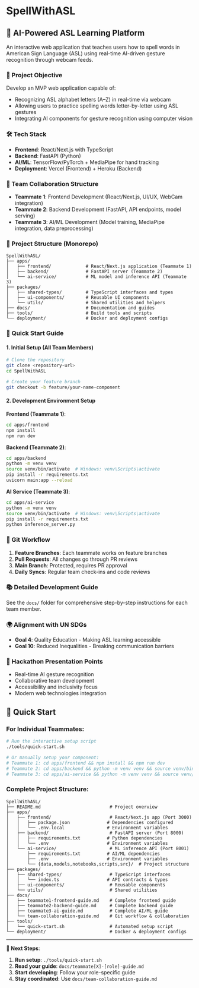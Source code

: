 # SpellWithASL

## 🤟 AI-Powered ASL Learning Platform

An interactive web application that teaches users how to spell words in American Sign Language (ASL) using real-time AI-driven gesture recognition through webcam feeds.

### 🎯 Project Objective
Develop an MVP web application capable of:
- Recognizing ASL alphabet letters (A–Z) in real-time via webcam
- Allowing users to practice spelling words letter-by-letter using ASL gestures
- Integrating AI components for gesture recognition using computer vision

### 🛠️ Tech Stack
- **Frontend**: React/Next.js with TypeScript
- **Backend**: FastAPI (Python)
- **AI/ML**: TensorFlow/PyTorch + MediaPipe for hand tracking
- **Deployment**: Vercel (Frontend) + Heroku (Backend)

### 👥 Team Collaboration Structure
- **Teammate 1**: Frontend Development (React/Next.js, UI/UX, WebCam integration)
- **Teammate 2**: Backend Development (FastAPI, API endpoints, model serving)
- **Teammate 3**: AI/ML Development (Model training, MediaPipe integration, data preprocessing)

### 📁 Project Structure (Monorepo)
```
SpellWithASL/
├── apps/
│   ├── frontend/             # React/Next.js application (Teammate 1)
│   ├── backend/              # FastAPI server (Teammate 2)
│   └── ai-service/           # ML model and inference API (Teammate 3)
├── packages/
│   ├── shared-types/         # TypeScript interfaces and types
│   ├── ui-components/        # Reusable UI components
│   └── utils/                # Shared utilities and helpers
├── docs/                     # Documentation and guides
├── tools/                    # Build tools and scripts
└── deployment/               # Docker and deployment configs
```

### 🚀 Quick Start Guide

#### 1. Initial Setup (All Team Members)
```bash
# Clone the repository
git clone <repository-url>
cd SpellWithASL

# Create your feature branch
git checkout -b feature/your-name-component
```

#### 2. Development Environment Setup

**Frontend (Teammate 1)**:
```bash
cd apps/frontend
npm install
npm run dev
```

**Backend (Teammate 2)**:
```bash
cd apps/backend
python -m venv venv
source venv/bin/activate  # Windows: venv\Scripts\activate
pip install -r requirements.txt
uvicorn main:app --reload
```

**AI Service (Teammate 3)**:
```bash
cd apps/ai-service
python -m venv venv
source venv/bin/activate  # Windows: venv\Scripts\activate
pip install -r requirements.txt
python inference_server.py
```

### 🔄 Git Workflow
1. **Feature Branches**: Each teammate works on feature branches
2. **Pull Requests**: All changes go through PR reviews
3. **Main Branch**: Protected, requires PR approval
4. **Daily Syncs**: Regular team check-ins and code reviews

### 📚 Detailed Development Guide
See the `docs/` folder for comprehensive step-by-step instructions for each team member.

### 🌍 Alignment with UN SDGs
- **Goal 4**: Quality Education - Making ASL learning accessible
- **Goal 10**: Reduced Inequalities - Breaking communication barriers

### 🎯 Hackathon Presentation Points
- Real-time AI gesture recognition
- Collaborative team development
- Accessibility and inclusivity focus
- Modern web technologies integration

## 🚀 Quick Start

### For Individual Teammates:
```bash
# Run the interactive setup script
./tools/quick-start.sh

# Or manually setup your component:
# Teammate 1: cd apps/frontend && npm install && npm run dev
# Teammate 2: cd apps/backend && python -m venv venv && source venv/bin/activate && pip install -r requirements.txt
# Teammate 3: cd apps/ai-service && python -m venv venv && source venv/bin/activate && pip install -r requirements.txt
```

### Complete Project Structure:
```
SpellWithASL/
├── README.md                          # Project overview
├── apps/
│   ├── frontend/                      # React/Next.js app (Port 3000)
│   │   ├── package.json              # Dependencies configured
│   │   └── .env.local                # Environment variables
│   ├── backend/                       # FastAPI server (Port 8000)
│   │   ├── requirements.txt          # Python dependencies
│   │   └── .env                      # Environment variables  
│   └── ai-service/                    # ML inference API (Port 8001)
│       ├── requirements.txt          # AI/ML dependencies
│       ├── .env                      # Environment variables
│       └── {data,models,notebooks,scripts,src}/  # Project structure
├── packages/
│   ├── shared-types/                  # TypeScript interfaces
│   │   └── index.ts                  # API contracts & types
│   ├── ui-components/                 # Reusable components
│   └── utils/                         # Shared utilities
├── docs/
│   ├── teammate1-frontend-guide.md    # Complete frontend guide
│   ├── teammate2-backend-guide.md     # Complete backend guide  
│   ├── teammate3-ai-guide.md          # Complete AI/ML guide
│   └── team-collaboration-guide.md    # Git workflow & collaboration
├── tools/
│   └── quick-start.sh                 # Automated setup script
└── deployment/                        # Docker & deployment configs
```

---
**🎯 Next Steps**: 
1. **Run setup**: `./tools/quick-start.sh`
2. **Read your guide**: `docs/teammate[X]-[role]-guide.md`  
3. **Start developing**: Follow your role-specific guide
4. **Stay coordinated**: Use `docs/team-collaboration-guide.md`
